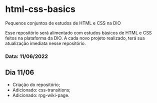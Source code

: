 # html-css-basics
Pequenos conjuntos de estudos de HTML e CSS na DIO


Esse repositório será alimentado com estudos básicos de HTML e CSS feitos na plataforma da DIO. A cada novo projeto realizado, terá sua atualização imediata nesse repositório.

### Data: 11/06/2022

## Dia 11/06

* Criação do repositório;
* Adicionado: css-transitions;
* Adicionado: rpg-wiki-page.
